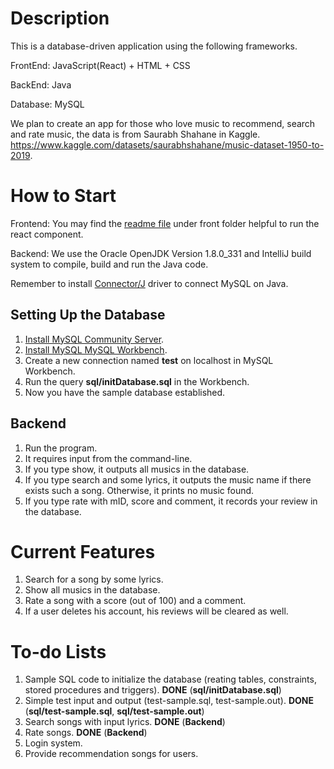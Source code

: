 # Description
This is a database-driven application using the following frameworks.

FrontEnd: JavaScript(React) + HTML + CSS

BackEnd: Java

Database: MySQL

We plan to create an app for those who love music to recommend, search and rate music, the data is from Saurabh Shahane in Kaggle.
https://www.kaggle.com/datasets/saurabhshahane/music-dataset-1950-to-2019.

# How to Start

Frontend: You may find the [readme file](front/README.md) under front folder helpful to run the react component.

Backend: We use the Oracle OpenJDK Version 1.8.0_331 and IntelliJ build system to compile, build and run the Java code.

Remember to install [Connector/J](https://dev.mysql.com/downloads/connector/j/) driver to connect MySQL on Java.

## Setting Up the Database
1. [Install MySQL Community Server](https://dev.mysql.com/downloads/mysql/).
2. [Install MySQL MySQL Workbench](https://dev.mysql.com/downloads/workbench/).
3. Create a new connection named **test** on localhost in MySQL Workbench.
4. Run the query **sql/initDatabase.sql** in the Workbench.
5. Now you have the sample database established.

## Backend
1. Run the program.
2. It requires input from the command-line.
3. If you type show, it outputs all musics in the database.
4. If you type search and some lyrics, it outputs the music name if there exists such a song. Otherwise, it prints no music found.
5. If you type rate with mID, score and comment, it records your review in the database.

# Current Features
1. Search for a song by some lyrics.
2. Show all musics in the database.
3. Rate a song with a score (out of 100) and a comment.
4. If a user deletes his account, his reviews will be cleared as well.

# To-do Lists
1. Sample SQL code to initialize the database (reating tables, constraints, stored procedures and triggers). **DONE** (**sql/initDatabase.sql**)
2. Simple test input and output (test-sample.sql, test-sample.out). **DONE** (**sql/test-sample.sql**, **sql/test-sample.out**)
3. Search songs with input lyrics. **DONE** (**Backend**)
4. Rate songs. **DONE** (**Backend**)
5. Login system.
6. Provide recommendation songs for users.
